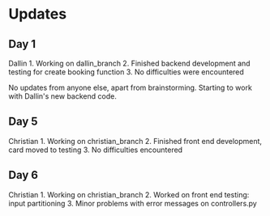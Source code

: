 # Updates

## Day 1

Dallin  1. Working on dallin_branch
      2. Finished backend development and testing for create booking function
      3. No difficulties were encountered
        
No updates from anyone else, apart from brainstorming. Starting to work with
Dallin's new backend code.

## Day 5

Christian 1. Working on christian_branch
          2. Finished front end development, card moved to testing
          3. No difficulties encountered

## Day 6

Christian 1. Working on christian_branch
          2. Worked on front end testing: input partitioning
          3. Minor problems with error messages on controllers.py